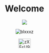 <h1 align="center">Welcome</h1>

<p align="center">
  <img src="https://discord.c99.nl/widget/theme-4/728952097219018823.png" />
</p>

<p align="center"> <img src="https://komarev.com/ghpvc/?blxxxzz" alt="blxxxz" /> </p>

<p align="center">
<a href="https://discord.gg/zXFsU935HD" target="blank"><img align="center" src="https://cdn.jsdelivr.net/npm/simple-icons@v3/icons/discord.svg" alt="zXFsU935HD" height="30" width="40" /></a>
</p>
